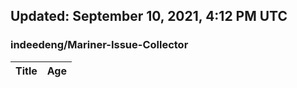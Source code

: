 ## Updated: September 10, 2021, 4:12 PM UTC


### indeedeng/Mariner-Issue-Collector
|**Title**|**Age**|
|:----|:----|